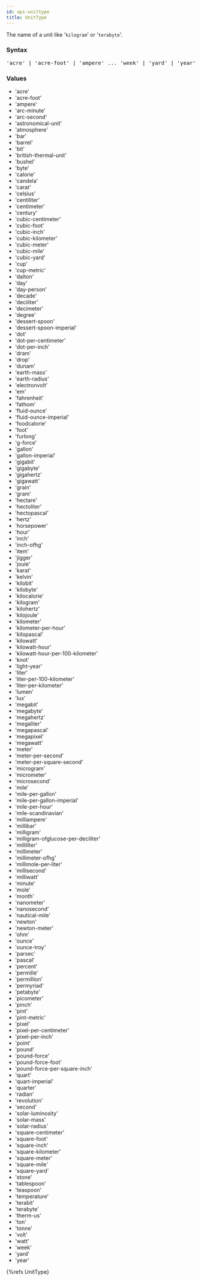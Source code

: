 ```yaml
---
id: api-unittype
title: UnitType
---
```




The name of a unit like '`kilogram`' or '`terabyte`'.

### Syntax

<pre class="syntax">
'acre' | 'acre-foot' | 'ampere' ... 'week' | 'yard' | 'year'
</pre>

### Values

  - 'acre'
  - 'acre-foot'
  - 'ampere'
  - 'arc-minute'
  - 'arc-second'
  - 'astronomical-unit'
  - 'atmosphere'
  - 'bar'
  - 'barrel'
  - 'bit'
  - 'british-thermal-unit'
  - 'bushel'
  - 'byte'
  - 'calorie'
  - 'candela'
  - 'carat'
  - 'celsius'
  - 'centiliter'
  - 'centimeter'
  - 'century'
  - 'cubic-centimeter'
  - 'cubic-foot'
  - 'cubic-inch'
  - 'cubic-kilometer'
  - 'cubic-meter'
  - 'cubic-mile'
  - 'cubic-yard'
  - 'cup'
  - 'cup-metric'
  - 'dalton'
  - 'day'
  - 'day-person'
  - 'decade'
  - 'deciliter'
  - 'decimeter'
  - 'degree'
  - 'dessert-spoon'
  - 'dessert-spoon-imperial'
  - 'dot'
  - 'dot-per-centimeter'
  - 'dot-per-inch'
  - 'dram'
  - 'drop'
  - 'dunam'
  - 'earth-mass'
  - 'earth-radius'
  - 'electronvolt'
  - 'em'
  - 'fahrenheit'
  - 'fathom'
  - 'fluid-ounce'
  - 'fluid-ounce-imperial'
  - 'foodcalorie'
  - 'foot'
  - 'furlong'
  - 'g-force'
  - 'gallon'
  - 'gallon-imperial'
  - 'gigabit'
  - 'gigabyte'
  - 'gigahertz'
  - 'gigawatt'
  - 'grain'
  - 'gram'
  - 'hectare'
  - 'hectoliter'
  - 'hectopascal'
  - 'hertz'
  - 'horsepower'
  - 'hour'
  - 'inch'
  - 'inch-ofhg'
  - 'item'
  - 'jigger'
  - 'joule'
  - 'karat'
  - 'kelvin'
  - 'kilobit'
  - 'kilobyte'
  - 'kilocalorie'
  - 'kilogram'
  - 'kilohertz'
  - 'kilojoule'
  - 'kilometer'
  - 'kilometer-per-hour'
  - 'kilopascal'
  - 'kilowatt'
  - 'kilowatt-hour'
  - 'kilowatt-hour-per-100-kilometer'
  - 'knot'
  - 'light-year'
  - 'liter'
  - 'liter-per-100-kilometer'
  - 'liter-per-kilometer'
  - 'lumen'
  - 'lux'
  - 'megabit'
  - 'megabyte'
  - 'megahertz'
  - 'megaliter'
  - 'megapascal'
  - 'megapixel'
  - 'megawatt'
  - 'meter'
  - 'meter-per-second'
  - 'meter-per-square-second'
  - 'microgram'
  - 'micrometer'
  - 'microsecond'
  - 'mile'
  - 'mile-per-gallon'
  - 'mile-per-gallon-imperial'
  - 'mile-per-hour'
  - 'mile-scandinavian'
  - 'milliampere'
  - 'millibar'
  - 'milligram'
  - 'milligram-ofglucose-per-deciliter'
  - 'milliliter'
  - 'millimeter'
  - 'millimeter-ofhg'
  - 'millimole-per-liter'
  - 'millisecond'
  - 'milliwatt'
  - 'minute'
  - 'mole'
  - 'month'
  - 'nanometer'
  - 'nanosecond'
  - 'nautical-mile'
  - 'newton'
  - 'newton-meter'
  - 'ohm'
  - 'ounce'
  - 'ounce-troy'
  - 'parsec'
  - 'pascal'
  - 'percent'
  - 'permille'
  - 'permillion'
  - 'permyriad'
  - 'petabyte'
  - 'picometer'
  - 'pinch'
  - 'pint'
  - 'pint-metric'
  - 'pixel'
  - 'pixel-per-centimeter'
  - 'pixel-per-inch'
  - 'point'
  - 'pound'
  - 'pound-force'
  - 'pound-force-foot'
  - 'pound-force-per-square-inch'
  - 'quart'
  - 'quart-imperial'
  - 'quarter'
  - 'radian'
  - 'revolution'
  - 'second'
  - 'solar-luminosity'
  - 'solar-mass'
  - 'solar-radius'
  - 'square-centimeter'
  - 'square-foot'
  - 'square-inch'
  - 'square-kilometer'
  - 'square-meter'
  - 'square-mile'
  - 'square-yard'
  - 'stone'
  - 'tablespoon'
  - 'teaspoon'
  - 'temperature'
  - 'terabit'
  - 'terabyte'
  - 'therm-us'
  - 'ton'
  - 'tonne'
  - 'volt'
  - 'watt'
  - 'week'
  - 'yard'
  - 'year'

{%refs UnitType}
